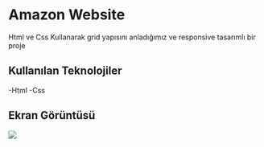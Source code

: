 <h1> Amazon Website </h1>

Html ve Css Kullanarak grid yapısını anladığımız ve responsive tasarımlı bir proje

<h2> Kullanılan Teknolojiler </h2>

-Html
-Css

<h2> Ekran Görüntüsü </h2>

![](Amazon-clone.gif)
